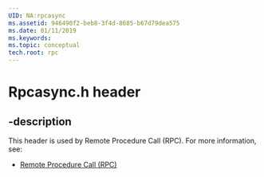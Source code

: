 ```yaml
---
UID: NA:rpcasync
ms.assetid: 946490f2-beb8-3f4d-8685-b67d79dea575
ms.date: 01/11/2019
ms.keywords: 
ms.topic: conceptual
tech.root: rpc
---
```


# Rpcasync.h header


## -description


This header is used by Remote Procedure Call (RPC). For more information, see:

- [Remote Procedure Call (RPC)](../_rpc/index.md)

